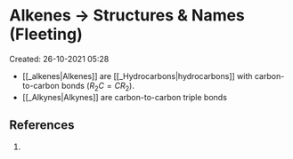 # Alkenes -> Structures & Names (Fleeting)
Created: 26-10-2021 05:28

* [[_alkenes|Alkenes]] are [[_Hydrocarbons|hydrocarbons]] with carbon-to-carbon bonds ($R_2C=CR_2$).
* [[_Alkynes|Alkynes]] are carbon-to-carbon triple bonds

## References
1. 